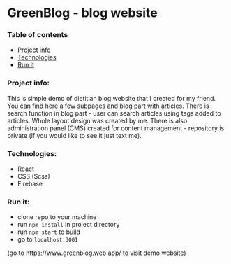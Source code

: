 # GreenBlog - blog website
### Table of contents
* [Project info](#project-info)
* [Technologies](#technologies)
* [Run it](#run-it)

### Project info:
This is simple demo of dietitian blog website that I created for my friend. You can find here a few subpages and blog part with articles. There is search function in blog part - user can search articles using tags added to articles. Whole layout design was created by me.
There is also administration panel (CMS) created for content management - repository is private (if you would like to see it just text me).

### Technologies:
* React
* CSS (Scss)
* Firebase

### Run it:
* clone repo to your machine
* run `npm install` in project directory
* run `npm start` to build
* go to `localhost:3001`

(go to https://www.greenblog.web.app/ to visit demo website)
